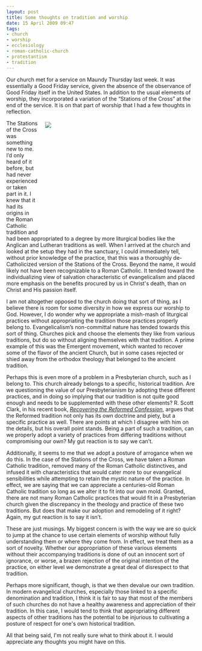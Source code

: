 ```yaml
---
layout: post
title: Some thoughts on tradition and worship
date: 15 April 2009 09:47
tags:
- church
- worship
- ecclesiology
- roman-catholic-church
- protestantism
- tradition
---
```

Our church met for a service on Maundy Thursday last week. It was essentially a Good Friday service, given the absence of the observance of Good Friday itself in the United States. In addition to the usual elements of worship, they incorporated a variation of the “Stations of the Cross” at the end of the service. It is on that part of worship that I had a few thoughts in reflection.

<div style="float: right; margin: 5px 1px 0px 20px; width: 400px; height: 300px;"><img src="https://dl.dropboxusercontent.com/u/3897986/Jake%20Blog%20Images/Cristo_ca%C3%ADdo_%28Nicola_Fumo%2C_San_Gin%C3%A9s%2C_Madrid%29_01.jpg" /></div>
The Stations of the Cross was something new to me. I’d only heard of it before, but had never experienced or taken part in it. I knew that it had its origins in the Roman Catholic tradition and had been appropriated to a degree by more liturgical bodies like the Anglican and Lutheran traditions as well. When I arrived at the church and looked at the setup they had in the sanctuary, I could immediately tell, without prior knowledge of the practice, that this was a thoroughly de-Catholicized version of the Stations of the Cross. Beyond the name, it would likely not have been recognizable to a Roman Catholic. It tended toward the individualizing view of salvation characteristic of evangelicalism and placed more emphasis on the benefits procured by us in Christ's death, than on Christ and His passion itself.

I am not altogether opposed to the church doing that sort of thing, as I believe there is room for some diversity in how we express our worship to God. However, I do wonder why we appropriate a mish-mash of liturgical practices without appropriating the tradition those practices properly belong to. Evangelicalism’s non-committal nature has tended towards this sort of thing. Churches pick and choose the elements they like from various traditions, but do so without aligning themselves with that tradition. A prime example of this was the Emergent movement, which wanted to recover some of the flavor of the ancient Church, but in some cases rejected or shied away from the orthodox theology that belonged to the ancient tradition.

Perhaps this is even more of a problem in a Presbyterian church, such as I belong to. This church already belongs to a specific, historical tradition. Are we questioning the value of our Presbyterianism by adopting these different practices, and in doing so implying that our tradition is not quite good enough and needs to be supplemented with these other elements? R. Scott Clark, in his recent book, *[Recovering the Reformed Confession](http://www.amazon.com/Recovering-Reformed-Confession-Scott-Clark/dp/1596381108/ref=pd_bbs_sr_1?ie=UTF8&s=books&qid=1239840278&sr=8-1)*, argues that the Reformed tradition not only has its own doctrine and piety, but a specific practice as well. There are points at which I disagree with him on the details, but his overall point stands. Being a part of such a tradition, can we properly adopt a variety of practices from differing traditions without compromising our own? My gut reaction is to say we can’t.

Additionally, it seems to me that we adopt a posture of arrogance when we do this. In the case of the Stations of the Cross, we have taken a Roman Catholic tradition, removed many of the Roman Catholic distinctives, and infused it with characteristics that would cater more to our evangelical sensibilities while attempting to retain the mystic nature of the practice. In effect, we are saying that we can appreciate a centuries-old Roman Catholic tradition so long as we alter it to fit into our own mold. Granted, there are not many Roman Catholic practices that would fit in a Presbyterian church given the discrepancy in the theology and practice of these two traditions. But does that make our adoption and remodeling of it right? Again, my gut reaction is to say it isn’t.

These are just musings. My biggest concern is with the way we are so quick to jump at the chance to use certain elements of worship without fully understanding them or where they come from. In effect, we treat them as a sort of novelty. Whether our appropriation of these various elements without their accompanying traditions is done of out an innocent sort of ignorance, or worse, a brazen rejection of the original intention of the practice, on either level we demonstrate a great deal of disrespect to that tradition.

Perhaps more significant, though, is that we then devalue our own tradition. In modern evangelical churches, especially those linked to a specific denomination and tradition, I think it is fair to say that most of the members of such churches do not have a healthy awareness and appreciation of their tradition. In this case, I would tend to think that appropriating different aspects of other traditions has the potential to be injurious to cultivating a posture of respect for one's own historical tradition.

All that being said, I'm not really sure what to think about it. I would appreciate any thoughts you might have on this.
